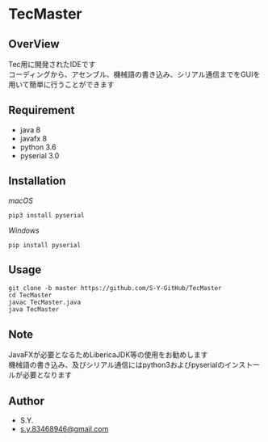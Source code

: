 # TecMaster

## OverView

Tec用に開発されたIDEです<br>
コーディングから、アセンブル、機械語の書き込み、シリアル通信までをGUIを用いて簡単に行うことができます

## Requirement

* java 8
* javafx 8
* python 3.6
* pyserial 3.0

## Installation

*macOS*
```
pip3 install pyserial
```

*Windows*
```
pip install pyserial
```

## Usage

```
git clone -b master https://github.com/S-Y-GitHub/TecMaster
cd TecMaster
javac TecMaster.java
java TecMaster
```

## Note

JavaFXが必要となるためLibericaJDK等の使用をお勧めします<br>
機械語の書き込み、及びシリアル通信にはpython3およびpyserialのインストールが必要となります

## Author

* S.Y.
* s.y.83468946@gmail.com
